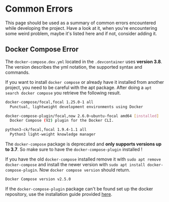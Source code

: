 # Common Errors

This page should be used as a summary of common errors encountered while
developing the project. Have a look at it, when you're encountering some weird
problem, maybe it's listed here and if not, consider adding it.

## Docker Compose Error

The `docker-compose.dev.yml` located in the `.devcontainer` uses **version
3.8**. The version describes the yml notation, the supported syntax and
commands.

If you want to install `docker compose` or already have it installed from another
project, you need to be careful with the apt package. After doing a
`apt search docker compose` you retrieve the following result.

```bash
docker-compose/focal,focal 1.25.0-1 all
  Punctual, lightweight development environments using Docker

docker-compose-plugin/focal,now 2.6.0~ubuntu-focal amd64 [installed]
  Docker Compose (V2) plugin for the Docker CLI.

python3-ck/focal,focal 1.9.4-1.1 all
  Python3 light-weight knowledge manager
```

The `docker-compose` package is deprecated and **only supports versions up to
3.7**. So make sure to have the `docker-compose-plugin` installed !

If you have the old `docker-compose` installed remove it with
`sudo apt remove docker-compose` and install the newer version with
`sudo apt install docker-compose-plugin`. Now `docker compose version` should return.

```bash
Docker Compose version v2.5.0
```

If the `docker-compose-plugin` package can't be found set up the docker
repository, use the installation guide provided
[here](https://docs.docker.com/engine/install/ubuntu/).
